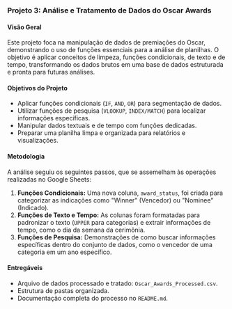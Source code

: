 ### Projeto 3: Análise e Tratamento de Dados do Oscar Awards

#### Visão Geral

Este projeto foca na manipulação de dados de premiações do Oscar, demonstrando o uso de funções essenciais para a análise de planilhas. O objetivo é aplicar conceitos de limpeza, funções condicionais, de texto e de tempo, transformando os dados brutos em uma base de dados estruturada e pronta para futuras análises.

#### Objetivos do Projeto

* Aplicar funções condicionais (`IF`, `AND`, `OR`) para segmentação de dados.
* Utilizar funções de pesquisa (`VLOOKUP`, `INDEX/MATCH`) para localizar informações específicas.
* Manipular dados textuais e de tempo com funções dedicadas.
* Preparar uma planilha limpa e organizada para relatórios e visualizações.

#### Metodologia

A análise seguiu os seguintes passos, que se assemelham às operações realizadas no Google Sheets:

1.  **Funções Condicionais:** Uma nova coluna, `award_status`, foi criada para categorizar as indicações como "Winner" (Vencedor) ou "Nominee" (Indicado).
2.  **Funções de Texto e Tempo:** As colunas foram formatadas para padronizar o texto (`UPPER` para categorias) e extrair informações de tempo, como o dia da semana da cerimônia.
3.  **Funções de Pesquisa:** Demonstrações de como buscar informações específicas dentro do conjunto de dados, como o vencedor de uma categoria em um ano específico.

#### Entregáveis

* Arquivo de dados processado e tratado: `Oscar_Awards_Processed.csv`.
* Estrutura de pastas organizada.
* Documentação completa do processo no `README.md`.
